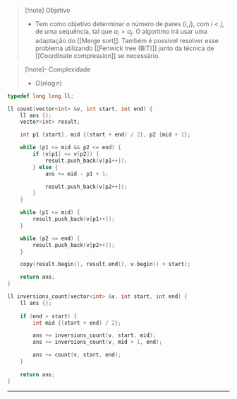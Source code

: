 > [!note] Objetivo
> - Tem como objetivo determinar o número de pares $(i, j)$, com $i < j$, de uma sequência, tal que $a_i > a_j$. O algoritmo irá usar uma adaptação do [[Merge sort]]. Também é possível resolver esse problema utilizando [[Fenwick tree (BIT)]] junto da técnica de  [[Coordinate compression]] se necessário.

> [!note]- Complexidade
> - $O(n \log n)$

```cpp
typedef long long ll;

ll count(vector<int> &v, int start, int end) {
	ll ans {};
    vector<int> result;

    int p1 {start}, mid {(start + end) / 2}, p2 {mid + 1};

    while (p1 <= mid && p2 <= end) {
        if (v[p1] <= v[p2]) {
            result.push_back(v[p1++]);
        } else {
			ans += mid - p1 + 1;

            result.push_back(v[p2++]);
        }
    }

    while (p1 <= mid) {
        result.push_back(v[p1++]);
    }

    while (p2 <= end) {
        result.push_back(v[p2++]);
    }

    copy(result.begin(), result.end(), v.begin() + start);

	return ans;
}

ll inversions_count(vector<int> &v, int start, int end) {
    ll ans {};
    
    if (end > start) {
        int mid {(start + end) / 2};

        ans += inversions_count(v, start, mid);
        ans += inversions_count(v, mid + 1, end);

        ans += count(v, start, end);
    }
    
    return ans;
}
```

---